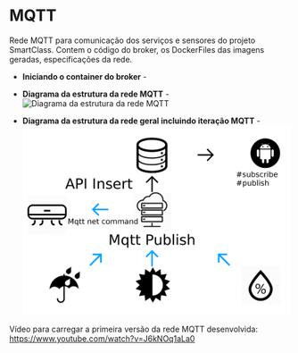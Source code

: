 # MQTT
Rede MQTT para comunicação dos serviços e sensores do projeto SmartClass. 
Contem o código do broker, os DockerFiles das imagens geradas, especificações da rede.

* **Iniciando o container do broker** -  

* **Diagrama da estrutura da rede MQTT** - 
![Diagrama da estrutura da rede MQTT](https://github.com/SmartClass-UFPA/MQTT/blob/master/images/Tree_Diagram_Topic_MQTT.jpg)

* **Diagrama da estrutura da rede geral incluindo iteração MQTT** - 
![Diagrama da estrutura da rede geral incluindo iteração mqtt](https://github.com/SmartClass-UFPA/MQTT/blob/master/images/organiz.png)

Vídeo para carregar a primeira versão da rede MQTT desenvolvida: https://www.youtube.com/watch?v=J6kNOq1aLa0
